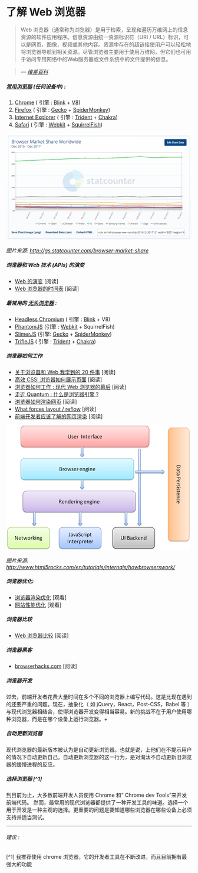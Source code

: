 # 了解 Web 浏览器

> Web 浏览器（通常称为浏览器）是用于检索，呈现和遍历万维网上的信息资源的软件应用程序。信息资源由统一资源标识符（URI / URL）标识，可以是网页，图像，视频或其他内容。资源中存在的超链接使用户可以轻松地将浏览器导航到相关资源。尽管浏览器主要用于使用万维网，但它们也可用于访问专用网络中的Web服务器或文件系统中的文件提供的信息。

><cite>&#8212; [维基百科](https://en.wikipedia.org/wiki/Web_browser)</cite>


#####  [常用浏览器](https://www.sitepoint.com/browser-trends-september-2016-browser-wars/) (任何设备中) :

1. [Chrome](http://www.google.com/chrome/) ( 引擎 : [Blink](https://en.wikipedia.org/wiki/Blink_%28layout_engine%29) + [V8](https://en.wikipedia.org/wiki/V8_%28JavaScript_engine%29))
2. [Firefox](https://www.mozilla.org/en-US/firefox/new/) (  引擎 : [Gecko](https://en.wikipedia.org/wiki/Gecko_%28software%29) + [SpiderMonkey](https://en.wikipedia.org/wiki/SpiderMonkey_%28software%29))
3. [Internet Explorer](http://windows.microsoft.com/en-us/internet-explorer/download-ie) ( 引擎 : [Trident](https://en.wikipedia.org/wiki/Trident_%28layout_engine%29) + [Chakra](https://en.wikipedia.org/wiki/Chakra_%28JScript_engine%29))
4. [Safari](https://www.apple.com/safari/) ( 引擎 : [Webkit](https://en.wikipedia.org/wiki/WebKit) + [SquirrelFish](https://trac.webkit.org/wiki/SquirrelFish))

![](../images/statcounter.png "http://gs.statcounter.com/browser-market-share")

<cite>图片来源: <a href="http://gs.statcounter.com/browser-market-share">http://gs.statcounter.com/browser-market-share</a></cite>

##### 浏览器和 Web 技术 (APIs) 的演变

* [Web 的演变](http://www.evolutionoftheweb.com/) [阅读]
* [Web 浏览器的时间表](https://en.wikipedia.org/wiki/Timeline_of_web_browsers) [阅读]

##### 最常用的  [无头浏览器](http://www.asad.pw/HeadlessBrowsers/) :

* [Headless Chromium](https://chromium.googlesource.com/chromium/src/+/lkgr/headless/README.md) ( 引擎 : [Blink](https://www.chromium.org/blink) + V8)
* [PhantomJS](http://phantomjs.org/) (引擎 : [Webkit](https://en.wikipedia.org/wiki/WebKit) + SquirrelFish)
* [SlimerJS](http://slimerjs.org/) (引擎: [Gecko](https://en.wikipedia.org/wiki/Gecko_%28software%29) + [SpiderMonkey](https://en.wikipedia.org/wiki/SpiderMonkey_%28software%29))
* [TrifleJS](https://github.com/sdesalas/trifleJS) ( 引擎 : [Trident](https://en.wikipedia.org/wiki/Trident_%28layout_engine%29) + [Chakra](https://en.wikipedia.org/wiki/Chakra_%28JScript_engine%29))

##### 浏览器如何工作

* [关于浏览器和 Web 我学到的 20 件事](http://www.20thingsilearned.com/en-US/foreword/1) [阅读]
* [高效 CSS: 浏览器如何展示页面](http://dbaron.org/talks/2012-03-11-sxsw/master.xhtml) [阅读]
* [浏览器如何工作 : 现代 Web 浏览器的幕后](http://www.html5rocks.com/en/tutorials/internals/howbrowserswork/) [阅读]
* [走近 Quantum : 什么是浏览器引擎 ?](https://hacks.mozilla.org/2017/05/quantum-up-close-what-is-a-browser-engine/)
* [浏览器如何渲染网页](https://www.youtube.com/watch?v=SmE4OwHztCc) [阅读]
* [What forces layout / reflow](https://gist.github.com/paulirish/5d52fb081b3570c81e3a) [阅读]
* [前端开发者应该了解的网页渲染](http://frontendbabel.info/articles/webpage-rendering-101/) [阅读]

![](../images/browsers-work.png "http://www.html5rocks.com/en/tutorials/internals/howbrowserswork/")

<cite>图片来源: <a href="http://www.html5rocks.com/en/tutorials/internals/howbrowserswork/">http://www.html5rocks.com/en/tutorials/internals/howbrowserswork/</a></cite>

##### 浏览器优化:

* [浏览器渲染优化](https://www.udacity.com/course/browser-rendering-optimization--ud860) [观看]
* [ 网站性能优化](https://www.udacity.com/course/website-performance-optimization--ud884) [观看]

##### 浏览器比较

* [Web 浏览器比较](https://en.wikipedia.org/wiki/Comparison_of_web_browsers) [阅读]

##### 浏览器黑客

* [browserhacks.com](http://browserhacks.com/) [阅读]

##### 浏览器开发

过去，前端开发者花费大量时间在多个不同的浏览器上编写代码。这是比现在遇到的还要严重的问题。现在，抽象化（ 如 jQuery，React，Post-CSS，Babel 等 ）与现代浏览器相结合，使得浏览器开发变得相当容易。新的挑战不在于用户使用哪种浏览器，而是在哪个设备上运行浏览器。+

##### 自动更新浏览器

现代浏览器的最新版本被认为是自动更新浏览器。也就是说，上他们在不提示用户的情况下自动更新自己。自动更新浏览器的这一行为，是对淘汰不自动更新旧浏览器的缓慢进程的反应。

#####  选择浏览器 [^1]

到目前为止，大多数前端开发人员使用 Chrome 和“ Chrome dev Tools”来开发前端代码。 然而，最常用的现代浏览器都提供了一种开发工具的味道。选择一个用于开发是一种主观的选择。更重要的问题是要知道哪些浏览器在哪些设备上必须支持并适当测试。

***

###### 建议 :

[^1]  我推荐使用 chrome 浏览器，它的开发者工具在不断改进，而且目前拥有最强大的功能

